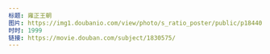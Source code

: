 ```yaml
---
标题: 雍正王朝
图片: https://img1.doubanio.com/view/photo/s_ratio_poster/public/p1844028639.jpg
时时: 1999
链接: https://movie.douban.com/subject/1830575/
---
```

